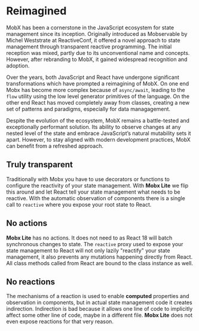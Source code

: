 # Reimagined

MobX has been a cornerstone in the JavaScript ecosystem for state management since its inception. Originally introduced as Mobservable by Michel Weststrate at ReactiveConf, it offered a novel approach to state management through transparent reactive programming. The initial reception was mixed, partly due to its unconventional name and concepts. However, after rebranding to MobX, it gained widespread recognition and adoption.

Over the years, both JavaScript and React have undergone significant transformations which have prompted a reimagining of MobX. On one end Mobx has become more complex because of `async/await`, leading to the `flow` utility using the low level generator primitives of the language. On the other end React has moved completely away from classes, creating a new set of patterns and paradigms, especially for data managagement.

Despite the evolution of the ecosystem, MobX remains a battle-tested and exceptionally performant solution. Its ability to observe changes at any nested level of the state and embrace JavaScript’s natural mutability sets it apart. However, to stay aligned with modern development practices, MobX can benefit from a refreshed approach.

## Truly transparent

Traditionally with Mobx you have to use decorators or functions to configure the reactivity of your state management. With **Mobx Lite** we flip this around and let React tell your state management what needs to be reactive. With the automatic observation of components there is a single call to `reactive` where you expose your root state to React.

## No actions

**Mobx Lite** has no actions. It does not need to as React 18 will batch synchronous changes to state. The `reactive` proxy used to expose your state management to React will not only lazily "reactify" your state management, it also prevents any mutations happening directly from React. All class methods called from React are bound to the class instance as well.

## No reactions

The mechanisms of a reaction is used to enable **computed** properties and observation in components, but in actual state management code it creates indirection. Indirection is bad because it allows one line of code to implicitly affect some other line of code, maybe in a different file. **Mobx Lite** does not even expose reactions for that very reason.
